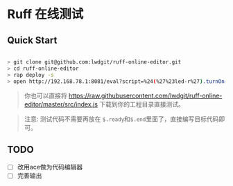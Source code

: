 # Ruff 在线测试

## Quick Start

```sh

> git clone git@github.com:lwdgit/ruff-online-editor.git
> cd ruff-online-editor
> rap deploy -s
> open http://192.168.78.1:8081/eval?script=%24(%27%23led-r%27).turnOn()

```

> 你也可以直接将 https://raw.githubusercontent.com/lwdgit/ruff-online-editor/master/src/index.js 下载到你的工程目录直接测试。
 
> 注意: 测试代码不需要再放在 `$.ready`和`$.end`里面了，直接编写目标代码即可。

## TODO

  - [ ] 改用ace做为代码编辑器
  - [ ] 完善输出